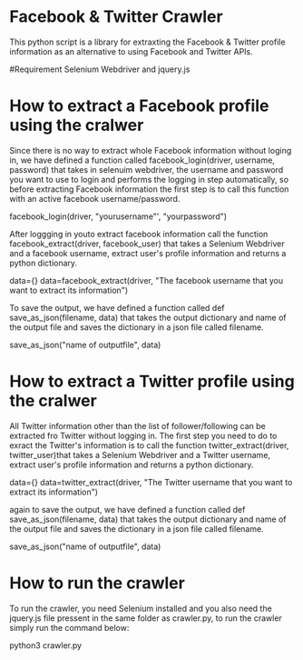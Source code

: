 # Facebook & Twitter Crawler
This python script is a library for extraxting the Facebook & Twitter profile information as an alternative to using Facebook and Twitter APIs.

#Requirement
Selenium Webdriver and jquery.js


# How to extract a Facebook profile using the cralwer
Since there is no way to extract whole Facebook information without loging in, we have defined a function called facebook_login(driver, username, password) that takes in selenuim webdriver, the username and password you want to use to login and performs the logging in step automatically, so before extracting Facebook information the first step is to call this function with an active facebook username/password.

facebook_login(driver, "yourusername"', "yourpassword")

After loggging in youto extract facebook information call the function facebook_extract(driver, facebook_user) that takes a Selenium Webdriver and a facebook username, extract user's profile information and returns a python dictionary.

data={}
data=facebook_extract(driver, "The facebook username that you want to extract its information")


To save the output, we have defined a function called def save_as_json(filename, data) that takes the output dictionary and name of the output file and saves the dictionary in a json file called filename.

save_as_json("name of outputfile", data)


# How to extract a Twitter profile using the cralwer
All Twitter information other than the list of follower/following can be extracted fro Twitter without logging in. The first step you need to do to exract the Twitter's information is to call the function twitter_extract(driver, twitter_user)that takes a Selenium Webdriver and a Twitter username, extract user's profile information and returns a python dictionary.

data={}
data=twitter_extract(driver, "The Twitter username that you want to extract its information")


again to save the output, we have defined a function called def save_as_json(filename, data) that takes the output dictionary and name of the output file and saves the dictionary in a json file called filename.

save_as_json("name of outputfile", data)

# How to run the crawler
To run the crawler, you need Selenium installed and you also need the jquery.js file pressent in the same folder as crawler.py, to run the crawler simply run the command below:

python3 crawler.py

